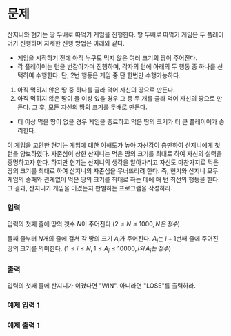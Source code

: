 # 문제  
산지니와 현기는 땅 두배로 따먹기 게임을 진행한다. 땅 두배로 따먹기 게임은 두 플레이어가 진행하며 자세한 진행 방법은 아래와 같다.
- 게임을 시작하기 전에 아직 누구도 먹지 않은 여러 크기의 땅이 주어진다.
- 각 플레이어는 턴을 번갈아가며 진행하며, 각자의 턴에 아래의 두 행동 중 하나를 선택하여 수행한다. 단, 2번 행동은 게임 중 단 한번만 수행가능하다.
1. 아직 먹히지 않은 땅 중 하나를 골라 먹어 자신의 땅으로 만든다.
2. 아직 먹히지 않은 땅이 둘 이상 있을 경우 그 중 두 개를 골라 먹어 자신의 땅으로 만든다. 그 후, 모든 자신의 땅의 크기를 두배로 만든다.
- 더 이상 먹을 땅이 없을 경우 게임을 종료하고 먹은 땅의 크기가 더 큰 플레이어가 승리한다.

이 게임을 고안한 현기는 게임에 대한 이해도가 높아 자신감이 충만하여 산지니에게 첫 턴을 양보하였다. 자존심이 상한 산지니는 먹은 땅의 크기를 최대로 하여 자신의 실력을 증명하고자 한다. 하지만 현기는 산지니의 생각을 알아차리고 자신도 마찬가지로 먹은 땅의 크기를 최대로 하여 산지니의 자존심을 무너뜨리려 한다. 즉, 현기와 산지니 모두 게임의 승패와 관계없이 먹은 땅의 크기를 최대로 하는 데에 매 턴 최선의 행동을 한다. 그 결과, 산지니가 게임을 이겼는지 판별하는 프로그램을 작성하라.


### 입력
입력의 첫째 줄에 땅의 갯수 $N$이 주어진다 $(2 \leq N \leq 1000, N은\, 정수)$  

둘째 줄부터 $N$개의 줄에 걸쳐 각 땅의 크기 $A_{i}$가 주어진다. $A_{i}$는 $i+1$번째 줄에 주어진 땅의 크기를 의미한다. $(1\leq i \leq N, 1 \leq A_{i} \leq 10000,\, i와\, A_{i}는\, 정수)$

### 출력
입력의 첫째 줄에 산지니가 이겼다면 "WIN", 아니라면 "LOSE"를 출력하라.

### 예제 입력 1

### 예제 출력 1

